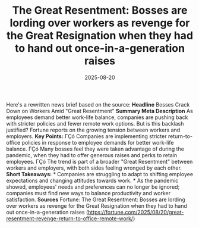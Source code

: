 ﻿---
title: 'The Great Resentment: Bosses are lording over workers as revenge for the Great
  Resignation when they had to hand out once-in-a-generation raises'
date: '2025-08-20'
category: Markets
summary: ''
slug: the great resentment bosses are lording over workers as reve
source_urls:
- https://fortune.com/2025/08/20/great-resentment-revenge-return-to-office-remote-work/
seo:
  title: 'The Great Resentment: Bosses are lording over workers as revenge for the
    Great Resignation when they had to hand out once-in-a-generation raises | Hash
    n Hedge'
  description: ''
  keywords:
  - news
  - markets
  - brief
---

Here's a rewritten news brief based on the source:  **Headline** Bosses Crack Down on Workers Amid "Great Resentment"  **Summary Meta Description** As employees demand better work-life balance, companies are pushing back with stricter policies and fewer remote work options. But is this backlash justified? Fortune reports on the growing tension between workers and employers.  **Key Points:**  ΓÇó Companies are implementing stricter return-to-office policies in response to employee demands for better work-life balance. ΓÇó Many bosses feel they were taken advantage of during the pandemic, when they had to offer generous raises and perks to retain employees. ΓÇó The trend is part of a broader "Great Resentment" between workers and employers, with both sides feeling wronged by each other.  **Short Takeaways:**  * Companies are struggling to adapt to shifting employee expectations and changing attitudes towards work.  * As the pandemic showed, employees' needs and preferences can no longer be ignored; companies must find new ways to balance productivity and worker satisfaction.  **Sources** Fortune: The Great Resentment: Bosses are lording over workers as revenge for the Great Resignation when they had to hand out once-in-a-generation raises (https://fortune.com/2025/08/20/great-resentment-revenge-return-to-office-remote-work/) 
